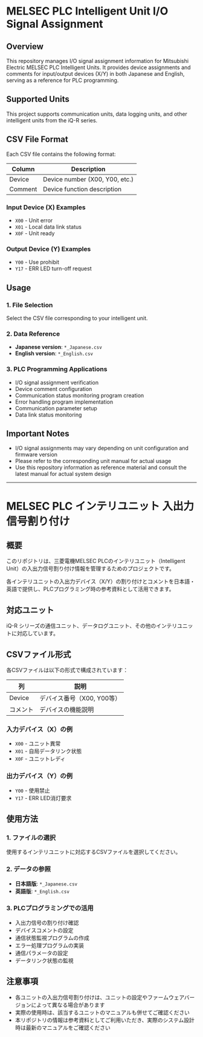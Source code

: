# MELSEC PLC Intelligent Unit I/O Signal Assignment

## Overview

This repository manages I/O signal assignment information for Mitsubishi Electric MELSEC PLC Intelligent Units. It provides device assignments and comments for input/output devices (X/Y) in both Japanese and English, serving as a reference for PLC programming.

## Supported Units

This project supports communication units, data logging units, and other intelligent units from the iQ-R series.

## CSV File Format

Each CSV file contains the following format:

| Column | Description |
|---|---|
| Device | Device number (X00, Y00, etc.) |
| Comment | Device function description |

### Input Device (X) Examples
- `X00` - Unit error
- `X01` - Local data link status
- `X0F` - Unit ready

### Output Device (Y) Examples
- `Y00` - Use prohibit
- `Y17` - ERR LED turn-off request

## Usage

### 1. File Selection
Select the CSV file corresponding to your intelligent unit.

### 2. Data Reference
- **Japanese version**: `*_Japanese.csv`
- **English version**: `*_English.csv`

### 3. PLC Programming Applications
- I/O signal assignment verification
- Device comment configuration
- Communication status monitoring program creation
- Error handling program implementation
- Communication parameter setup
- Data link status monitoring

## Important Notes

- I/O signal assignments may vary depending on unit configuration and firmware version
- Please refer to the corresponding unit manual for actual usage
- Use this repository information as reference material and consult the latest manual for actual system design

---

# MELSEC PLC インテリユニット 入出力信号割り付け

## 概要

このリポジトリは、三菱電機MELSEC PLCのインテリユニット（Intelligent Unit）の入出力信号割り付け情報を管理するためのプロジェクトです。

各インテリユニットの入出力デバイス（X/Y）の割り付けとコメントを日本語・英語で提供し、PLCプログラミング時の参考資料として活用できます。

## 対応ユニット

iQ-R シリーズの通信ユニット、データログユニット、その他のインテリユニットに対応しています。

## CSVファイル形式

各CSVファイルは以下の形式で構成されています：

| 列 | 説明 |
|---|---|
| Device | デバイス番号（X00, Y00等） |
| コメント | デバイスの機能説明 |

### 入力デバイス（X）の例
- `X00` - ユニット異常
- `X01` - 自局データリンク状態
- `X0F` - ユニットレディ

### 出力デバイス（Y）の例
- `Y00` - 使用禁止
- `Y17` - ERR LED消灯要求

## 使用方法

### 1. ファイルの選択
使用するインテリユニットに対応するCSVファイルを選択してください。

### 2. データの参照
- **日本語版**: `*_Japanese.csv`
- **英語版**: `*_English.csv`

### 3. PLCプログラミングでの活用
- 入出力信号の割り付け確認
- デバイスコメントの設定
- 通信状態監視プログラムの作成
- エラー処理プログラムの実装
- 通信パラメータの設定
- データリンク状態の監視

## 注意事項

- 各ユニットの入出力信号割り付けは、ユニットの設定やファームウェアバージョンによって異なる場合があります
- 実際の使用時は、該当するユニットのマニュアルも併せてご確認ください
- 本リポジトリの情報は参考資料としてご利用いただき、実際のシステム設計時は最新のマニュアルをご確認ください

